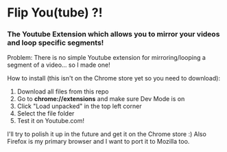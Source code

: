# Flip You(tube) ?!
### The Youtube Extension which allows you to mirror your videos and loop specific segments!
Problem: There is no simple Youtube extension for mirroring/looping a segment of a video... so I made one!

How to install (this isn't on the Chrome store yet so you need to download):
1) Download all files from this repo
2) Go to __chrome://extensions__ and make sure Dev Mode is on
3) Click "Load unpacked" in the top left corner
4) Select the file folder
5) Test it on Youtube.com!

I'll try to polish it up in the future and get it on the Chrome store :)
Also Firefox is my primary browser and I want to port it to Mozilla too.